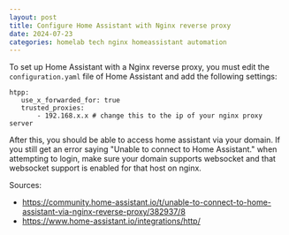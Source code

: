 ```yaml
---
layout: post
title: Configure Home Assistant with Nginx reverse proxy
date: 2024-07-23
categories: homelab tech nginx homeassistant automation
---
```


To set up Home Assistant with a Nginx reverse proxy, you must edit the `configuration.yaml` file of Home Assistant and add the following settings:

 ```
htpp:
	use_x_forwarded_for: true
	trusted_proxies:
		- 192.168.x.x # change this to the ip of your nginx proxy server
 ```

After this, you should be able to access home assistant via your domain. If you still get an error saying "Unable to connect to Home Assistant." when attempting to login, make sure your domain supports websocket and that websocket support is enabled for that host on nginx.

Sources:
- https://community.home-assistant.io/t/unable-to-connect-to-home-assistant-via-nginx-reverse-proxy/382937/8
- https://www.home-assistant.io/integrations/http/

